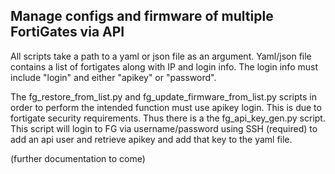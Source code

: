 ## Manage configs and firmware of multiple FortiGates via API ##

All scripts take a path to a yaml or json file as an argument.  Yaml/json file contains a list of fortigates along with IP and login info.  The login info must include "login" and either "apikey" or "password".

The fg_restore_from_list.py and fg_update_firmware_from_list.py scripts in order to perform the intended function must use apikey login.  This is due to fortigate security requirements. Thus there is a the fg_api_key_gen.py script.  This script will login to FG via username/password using SSH (required) to add an api user and retrieve apikey and add that key to the yaml file.

(further documentation to come)

